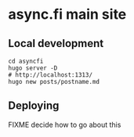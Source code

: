 # async.fi main site

## Local development

```console
cd asyncfi
hugo server -D
# http://localhost:1313/
hugo new posts/postname.md
```

## Deploying

FIXME decide how to go about this
